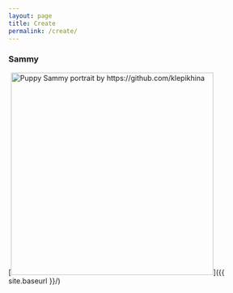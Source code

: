 ```yaml
---
layout: page
title: Create
permalink: /create/
---
```



### Sammy
[<img src="{{ site.baseurl }}/images/sammy.png" alt="Puppy Sammy portrait by https://github.com/klepikhina" style="width: 400px;"/>]({{ site.baseurl }}/)
